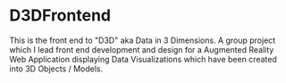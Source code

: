 # D3DFrontend
This is the front end to "D3D" aka Data in 3 Dimensions. A group project which I lead front end development and design for a Augmented Reality Web Application displaying  Data Visualizations which have been created into 3D Objects / Models. 
